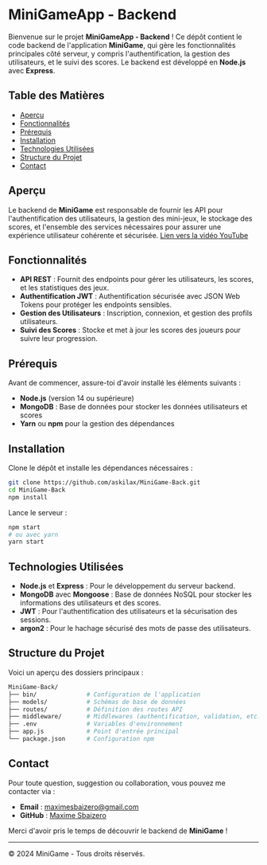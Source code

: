 # MiniGameApp - Backend

Bienvenue sur le projet **MiniGameApp - Backend** ! Ce dépôt contient le code backend de l'application **MiniGame**, qui gère les fonctionnalités principales côté serveur, y compris l'authentification, la gestion des utilisateurs, et le suivi des scores. Le backend est développé en **Node.js** avec **Express**.

## Table des Matières

- [Aperçu](#aperçu)
- [Fonctionnalités](#fonctionnalités)
- [Prérequis](#prérequis)
- [Installation](#installation)
- [Technologies Utilisées](#technologies-utilisées)
- [Structure du Projet](#structure-du-projet)
- [Contact](#contact)

## Aperçu

Le backend de **MiniGame** est responsable de fournir les API pour l'authentification des utilisateurs, la gestion des mini-jeux, le stockage des scores, et l'ensemble des services nécessaires pour assurer une expérience utilisateur cohérente et sécurisée.
[Lien vers la vidéo YouTube](https://youtube.com/shorts/iBKZX-3hiOs?feature=share)

## Fonctionnalités

- **API REST** : Fournit des endpoints pour gérer les utilisateurs, les scores, et les statistiques des jeux.
- **Authentification JWT** : Authentification sécurisée avec JSON Web Tokens pour protéger les endpoints sensibles.
- **Gestion des Utilisateurs** : Inscription, connexion, et gestion des profils utilisateurs.
- **Suivi des Scores** : Stocke et met à jour les scores des joueurs pour suivre leur progression.

## Prérequis

Avant de commencer, assure-toi d'avoir installé les éléments suivants :

- **Node.js** (version 14 ou supérieure)
- **MongoDB** : Base de données pour stocker les données utilisateurs et scores
- **Yarn** ou **npm** pour la gestion des dépendances

## Installation

Clone le dépôt et installe les dépendances nécessaires :

```bash
git clone https://github.com/askilax/MiniGame-Back.git
cd MiniGame-Back
npm install
```

Lance le serveur :

```bash
npm start
# ou avec yarn
yarn start
```


## Technologies Utilisées

- **Node.js** et **Express** : Pour le développement du serveur backend.
- **MongoDB** avec **Mongoose** : Base de données NoSQL pour stocker les informations des utilisateurs et des scores.
- **JWT** : Pour l'authentification des utilisateurs et la sécurisation des sessions.
- **argon2** : Pour le hachage sécurisé des mots de passe des utilisateurs.

## Structure du Projet

Voici un aperçu des dossiers principaux :

```bash
MiniGame-Back/
├── bin/              # Configuration de l'application
├── models/           # Schémas de base de données
├── routes/           # Définition des routes API
├── middleware/       # Middlewares (authentification, validation, etc.)
├── .env              # Variables d'environnement
├── app.js            # Point d'entrée principal
└── package.json      # Configuration npm
```

## Contact

Pour toute question, suggestion ou collaboration, vous pouvez me contacter via :

- **Email** : [maximesbaizero@gmail.com](mailto\:maximesbaizero@gmail.com)
- **GitHub** : [Maxime Sbaizero](https://github.com/askilax)

Merci d'avoir pris le temps de découvrir le backend de **MiniGame** !

---

© 2024 MiniGame - Tous droits réservés.
